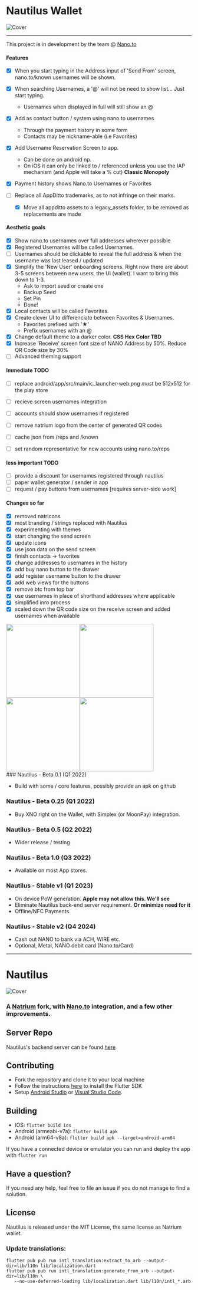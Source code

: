 # Nautilus Wallet

![Cover](https://raw.githubusercontent.com/fwd/nautilus/master/.github/banner.png)

---

This project is in development by the team @ [Nano.to](https://nano.to/development)


#### Features

- [x] When you start typing in the Address input of 'Send From' screen, nano.to/known usernames will be shown.

- [x] When searching Usernames, a '@' will not be need to show list... Just start typing.
   - Usernames when displayed in full will still show an @
- [x] Add as contact button / system using nano.to usernames
   - Through the payment history in some form
   - Contacts may be nickname-able (i.e Favorites)
- [x] Add Username Reservation Screen to app.
   - Can be done on android np.
   - On iOS it can only be linked to / referenced unless you use the IAP mechanism (and Apple will take a % cut) **Classic Monopoly**
- [x] Payment history shows Nano.to Usernames or Favorites
- [ ] Replace all AppDitto trademarks, as to not infringe on their marks. 
   - [x] Move all appditto assets to a legacy_assets folder, to be removed as replacements are made

#### Aesthetic goals
- [x] Show nano.to usernames over full addresses wherever possible
- [x] Registered Usernames will be called Usernames.
- [ ] Usernames should be clickable to reveal the full address & when the username was last leased / updated
- [x] Simplify the 'New User' onboarding screens. Right now there are about 3-5 screens between new users, the UI (wallet). I want to bring this down to 1-3. 
   - Ask to import seed or create one
   - Backup Seed
   - Set Pin
   - Done!
- [x] Local contacts will be called Favorites.
- [x] Create clever UI to differenciate between Favorites & Usernames.
   - Favorites prefixed with '★'
   - Prefix usernames with an @
- [x] Change default theme to a darker color. **CSS Hex Color TBD**
- [x] Increase 'Receive' screen font size of NANO Address by 50%. Reduce QR Code size by 30%
- [ ] Advanced theming support

#### Immediate TODO
- [ ] replace android/app/src/main/ic_launcher-web.png *must* be 512x512 for the play store
- [ ] recieve screen usernames integration
- [ ] accounts should show usernames if registered
- [ ] remove natrium logo from the center of generated QR codes
- [ ] cache json from /reps and /known
- [ ] set random representative for new accounts using nano.to/reps


#### less important TODO
- [ ] provide a discount for usernames registered through nautilus
- [ ] paper wallet generator / sender in app
- [ ] request / pay buttons from usernames [requires server-side work]

#### Changes so far
- [x] removed natricons
- [x] most branding / strings replaced with Nautilus
- [x] experimenting with themes
- [x] start changing the send screen
- [x] update icons
- [x] use json data on the send screen
- [x] finish contacts -> favorites
- [x] change addresses to usernames in the history
- [x] add buy nano button to the drawer
- [x] add register username button to the drawer
- [x] add web views for the buttons
- [x] remove btc from top bar
- [x] use usernames in place of shorthand addresses where applicable
- [x] simplified inro process
- [x] scaled down the QR code size on the receive screen and added usernames when available

<div style="display: flex; flex-direction: row">
   <img src="/screenshots/flutter_01.png" width="200">
   <img src="/screenshots/flutter_02.png" width="200">
</div>
<div style="display: flex; flex-direction: row">
   <img src="/screenshots/flutter_03.png" width="200">
   <img src="/screenshots/flutter_04.png" width="200">
</div>
### Nautilus - Beta 0.1 (Q1 2022)

- Build with some / core features, possibly provide an apk on github

### Nautilus - Beta 0.25 (Q1 2022)

- Buy XNO right on the Wallet, with Simplex (or MoonPay) integration.

### Nautilus - Beta 0.5 (Q2 2022)

- Wider release / testing

### Nautilus - Beta 1.0 (Q3 2022)

- Available on most App stores.

### Nautilus - Stable v1 (Q1 2023)

- On device PoW generation. **Apple may not allow this. We'll see**
- Eliminate Nautilus back-end server requirement. **Or minimize need for it**
- Offline/NFC Payments

### Nautilus - Stable v2 (Q4 2024)
- Cash out NANO to bank via ACH, WIRE etc.
- Optional, Metal, NANO debit card (Nano.to/Card)

---

# Nautilus

![Cover](https://raw.githubusercontent.com/fwd/nautilus/master/.github/banner.png)

### A [Natrium](https://github.com/appditto/natrium_wallet_flutter) fork, with [Nano.to](https://github.com/formsend/nano) integration, and a few other improvements.

## Server Repo

Nautilus's backend server can be found [here](https://github.com/fwd/nautilus-server)

## Contributing

* Fork the repository and clone it to your local machine
* Follow the instructions [here](https://flutter.io/docs/get-started/install) to install the Flutter SDK
* Setup [Android Studio](https://flutter.io/docs/development/tools/android-studio) or [Visual Studio Code](https://flutter.io/docs/development/tools/vs-code).

## Building

* iOS: `flutter build ios`
* Android (armeabi-v7a): `flutter build apk`
* Android (arm64-v8a): `flutter build apk --target=android-arm64`

If you have a connected device or emulator you can run and deploy the app with `flutter run`

## Have a question?

If you need any help, feel free to file an issue if you do not manage to find a solution.

## License

Nautilus is released under the MIT License, the same license as Natrium wallet.

### Update translations:

```
flutter pub pub run intl_translation:extract_to_arb --output-dir=lib/l10n lib/localization.dart
flutter pub pub run intl_translation:generate_from_arb --output-dir=lib/l10n \
   --no-use-deferred-loading lib/localization.dart lib/l10n/intl_*.arb
```

